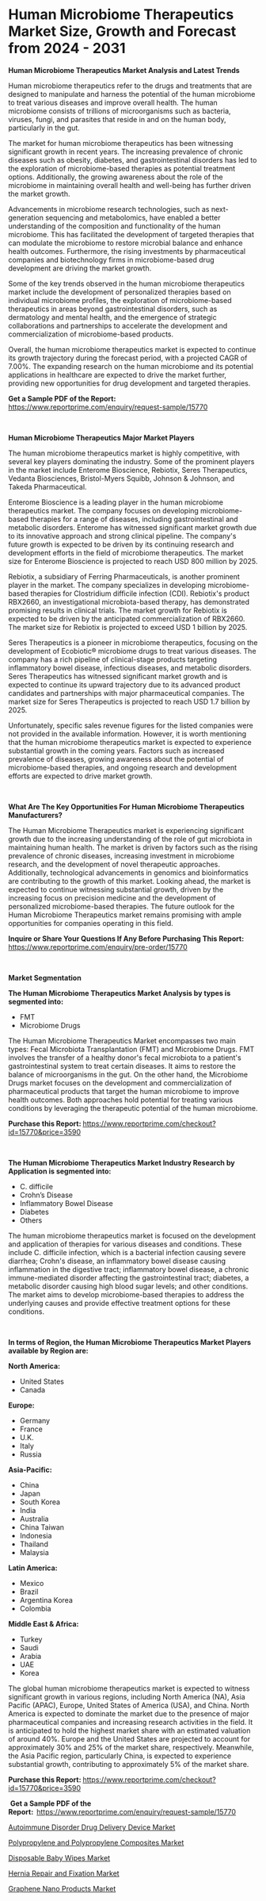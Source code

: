 <p><h1>Human Microbiome Therapeutics Market Size, Growth and Forecast from 2024 - 2031</h1></p><p><strong>Human Microbiome Therapeutics Market Analysis and Latest Trends</strong></p>
<p><p>Human microbiome therapeutics refer to the drugs and treatments that are designed to manipulate and harness the potential of the human microbiome to treat various diseases and improve overall health. The human microbiome consists of trillions of microorganisms such as bacteria, viruses, fungi, and parasites that reside in and on the human body, particularly in the gut.</p><p>The market for human microbiome therapeutics has been witnessing significant growth in recent years. The increasing prevalence of chronic diseases such as obesity, diabetes, and gastrointestinal disorders has led to the exploration of microbiome-based therapies as potential treatment options. Additionally, the growing awareness about the role of the microbiome in maintaining overall health and well-being has further driven the market growth.</p><p>Advancements in microbiome research technologies, such as next-generation sequencing and metabolomics, have enabled a better understanding of the composition and functionality of the human microbiome. This has facilitated the development of targeted therapies that can modulate the microbiome to restore microbial balance and enhance health outcomes. Furthermore, the rising investments by pharmaceutical companies and biotechnology firms in microbiome-based drug development are driving the market growth.</p><p>Some of the key trends observed in the human microbiome therapeutics market include the development of personalized therapies based on individual microbiome profiles, the exploration of microbiome-based therapeutics in areas beyond gastrointestinal disorders, such as dermatology and mental health, and the emergence of strategic collaborations and partnerships to accelerate the development and commercialization of microbiome-based products.</p><p>Overall, the human microbiome therapeutics market is expected to continue its growth trajectory during the forecast period, with a projected CAGR of 7.00%. The expanding research on the human microbiome and its potential applications in healthcare are expected to drive the market further, providing new opportunities for drug development and targeted therapies.</p></p>
<p><strong>Get a Sample PDF of the Report:&nbsp;</strong> <a href="https://www.reportprime.com/enquiry/request-sample/15770">https://www.reportprime.com/enquiry/request-sample/15770</a></p>
<p>&nbsp;</p>
<p><strong>Human Microbiome Therapeutics Major Market Players</strong></p>
<p><p>The human microbiome therapeutics market is highly competitive, with several key players dominating the industry. Some of the prominent players in the market include Enterome Bioscience, Rebiotix, Seres Therapeutics, Vedanta Biosciences, Bristol-Myers Squibb, Johnson & Johnson, and Takeda Pharmaceutical.</p><p>Enterome Bioscience is a leading player in the human microbiome therapeutics market. The company focuses on developing microbiome-based therapies for a range of diseases, including gastrointestinal and metabolic disorders. Enterome has witnessed significant market growth due to its innovative approach and strong clinical pipeline. The company's future growth is expected to be driven by its continuing research and development efforts in the field of microbiome therapeutics. The market size for Enterome Bioscience is projected to reach USD 800 million by 2025.</p><p>Rebiotix, a subsidiary of Ferring Pharmaceuticals, is another prominent player in the market. The company specializes in developing microbiome-based therapies for Clostridium difficile infection (CDI). Rebiotix's product RBX2660, an investigational microbiota-based therapy, has demonstrated promising results in clinical trials. The market growth for Rebiotix is expected to be driven by the anticipated commercialization of RBX2660. The market size for Rebiotix is projected to exceed USD 1 billion by 2025.</p><p>Seres Therapeutics is a pioneer in microbiome therapeutics, focusing on the development of Ecobiotic® microbiome drugs to treat various diseases. The company has a rich pipeline of clinical-stage products targeting inflammatory bowel disease, infectious diseases, and metabolic disorders. Seres Therapeutics has witnessed significant market growth and is expected to continue its upward trajectory due to its advanced product candidates and partnerships with major pharmaceutical companies. The market size for Seres Therapeutics is projected to reach USD 1.7 billion by 2025.</p><p>Unfortunately, specific sales revenue figures for the listed companies were not provided in the available information. However, it is worth mentioning that the human microbiome therapeutics market is expected to experience substantial growth in the coming years. Factors such as increased prevalence of diseases, growing awareness about the potential of microbiome-based therapies, and ongoing research and development efforts are expected to drive market growth.</p></p>
<p>&nbsp;</p>
<p><strong>What Are The Key Opportunities For Human Microbiome Therapeutics Manufacturers?</strong></p>
<p><p>The Human Microbiome Therapeutics market is experiencing significant growth due to the increasing understanding of the role of gut microbiota in maintaining human health. The market is driven by factors such as the rising prevalence of chronic diseases, increasing investment in microbiome research, and the development of novel therapeutic approaches. Additionally, technological advancements in genomics and bioinformatics are contributing to the growth of this market. Looking ahead, the market is expected to continue witnessing substantial growth, driven by the increasing focus on precision medicine and the development of personalized microbiome-based therapies. The future outlook for the Human Microbiome Therapeutics market remains promising with ample opportunities for companies operating in this field.</p></p>
<p><strong>Inquire or Share Your Questions If Any Before Purchasing This Report:</strong> <a href="https://www.reportprime.com/enquiry/pre-order/15770">https://www.reportprime.com/enquiry/pre-order/15770</a></p>
<p>&nbsp;</p>
<p><strong>Market Segmentation</strong></p>
<p><strong>The Human Microbiome Therapeutics Market Analysis by types is segmented into:</strong></p>
<p><ul><li>FMT</li><li>Microbiome Drugs</li></ul></p>
<p><p>The Human Microbiome Therapeutics Market encompasses two main types: Fecal Microbiota Transplantation (FMT) and Microbiome Drugs. FMT involves the transfer of a healthy donor's fecal microbiota to a patient's gastrointestinal system to treat certain diseases. It aims to restore the balance of microorganisms in the gut. On the other hand, the Microbiome Drugs market focuses on the development and commercialization of pharmaceutical products that target the human microbiome to improve health outcomes. Both approaches hold potential for treating various conditions by leveraging the therapeutic potential of the human microbiome.</p></p>
<p><strong>Purchase this Report:&nbsp;</strong><a href="https://www.reportprime.com/checkout?id=15770&price=3590">https://www.reportprime.com/checkout?id=15770&price=3590</a></p>
<p>&nbsp;</p>
<p><strong>The Human Microbiome Therapeutics Market Industry Research by Application is segmented into:</strong></p>
<p><ul><li>C. difficile</li><li>Crohn’s Disease</li><li>Inflammatory Bowel Disease</li><li>Diabetes</li><li>Others</li></ul></p>
<p><p>The human microbiome therapeutics market is focused on the development and application of therapies for various diseases and conditions. These include C. difficile infection, which is a bacterial infection causing severe diarrhea; Crohn's disease, an inflammatory bowel disease causing inflammation in the digestive tract; inflammatory bowel disease, a chronic immune-mediated disorder affecting the gastrointestinal tract; diabetes, a metabolic disorder causing high blood sugar levels; and other conditions. The market aims to develop microbiome-based therapies to address the underlying causes and provide effective treatment options for these conditions.</p></p>
<p>&nbsp;</p>
<p><strong>In terms of Region, the Human Microbiome Therapeutics Market Players available by Region are:</strong></p>
<p>
    <p> <strong> North America: </strong>
        <ul>
            <li>United States</li>
            <li>Canada</li>
        </ul>
        </p> 
    <p> <strong> Europe: </strong>
        <ul>
            <li>Germany</li>
            <li>France</li>
            <li>U.K.</li>
            <li>Italy</li>
            <li>Russia</li>
        </ul>
        </p> 
    <p> <strong> Asia-Pacific: </strong>
        <ul>
            <li>China</li>
            <li>Japan</li>
            <li>South Korea</li>
            <li>India</li>
            <li>Australia</li>
            <li>China Taiwan</li>
            <li>Indonesia</li>
            <li>Thailand</li>
            <li>Malaysia</li>
        </ul>
        </p> 
    <p> <strong> Latin America: </strong>
        <ul>
            <li>Mexico</li>
            <li>Brazil</li>
            <li>Argentina Korea</li>
            <li>Colombia</li>
        </ul>
        </p> 
    <p> <strong> Middle East & Africa: </strong>
        <ul>
            <li>Turkey</li>
            <li>Saudi</li>
            <li>Arabia</li>
            <li>UAE</li>
            <li>Korea</li>
        </ul>
    </p>
    </p>
<p><p>The global human microbiome therapeutics market is expected to witness significant growth in various regions, including North America (NA), Asia Pacific (APAC), Europe, United States of America (USA), and China. North America is expected to dominate the market due to the presence of major pharmaceutical companies and increasing research activities in the field. It is anticipated to hold the highest market share with an estimated valuation of around 40%. Europe and the United States are projected to account for approximately 30% and 25% of the market share, respectively. Meanwhile, the Asia Pacific region, particularly China, is expected to experience substantial growth, contributing to approximately 5% of the market share.</p></p>
<p><strong>Purchase this Report: </strong><a href="https://www.reportprime.com/checkout?id=15770&price=3590">https://www.reportprime.com/checkout?id=15770&price=3590</a></p>
<p>&nbsp;<strong>Get a Sample PDF of the Report:&nbsp;&nbsp;</strong><a href="https://www.reportprime.com/enquiry/request-sample/15770">https://www.reportprime.com/enquiry/request-sample/15770</a></p>
<p><strong></strong></p>
<p><p><a href="https://github.com/rahu1503/Market-Research-Report-List-2/blob/main/autoimmune-disorder-drug-delivery-device-market.md">Autoimmune Disorder Drug Delivery Device Market</a></p><p><a href="https://medium.com/p/6c8965e511d4/edit">Polypropylene and Polypropylene Composites Market</a></p><p><a href="https://issuu.com/reportprime-2/docs/disposable-baby-wipes-market-size-2030.pptx">Disposable Baby Wipes Market</a></p><p><a href="https://github.com/rahu1501/Market-Research-Report-List-2/blob/main/hernia-repair-and-fixation-market.md">Hernia Repair and Fixation Market</a></p><p><a href="https://medium.com/@staceyhilll87/graphene-nano-products-market-furnishes-information-on-market-share-market-trends-and-market-058623e2bb00">Graphene Nano Products Market</a></p></p>